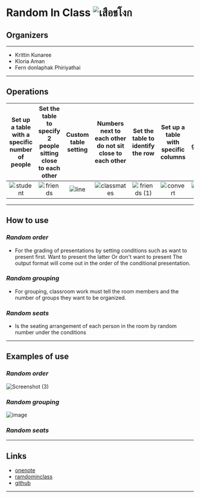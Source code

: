 # Random In Class ![เสือชโงก](https://user-images.githubusercontent.com/71317453/93861076-2619e700-fcea-11ea-9143-d106b355558f.gif)  


## Organizers
-------------------------------------------------------------------------------
* Krittin Kunaree
* Kloria Aman
* Fern donlaphak Phiriyathai
--------------------------------------------------------------------------------

## Operations

Set up a table with a specific number of people                                                                                                     | Set the table to specify 2 people sitting close to each other                                                                                                      | Custom table setting                                                                                                      | Numbers next to each other do not sit close to each other                                                                                                      | Set the table to identify the row                                                                                                                 | Set up a table with specific columns                                                                                                                 | random grouping                                                                                                                 | Define a member                                                                                                                 
:-------------------------------------------------------------------------------------------------------------: | :-------------------------------------------------------------------------------------------------------: | :--------------------------------------------------------------------------------------------------------: | :-------------------------------------------------------------------------------------------------------: | :-------------------------------------------------------------------------------------------------------------: | :-------------------------------------------------------------------------------------------------------: | :--------------------------------------------------------------------------------------------------------: |  :---------------:
![student](https://user-images.githubusercontent.com/71317453/93663059-22d6ef00-fa8f-11ea-968e-fd97caf4acd5.png) | ![friends](https://user-images.githubusercontent.com/71317453/93663085-59146e80-fa8f-11ea-816b-19c2093eb99d.png) | ![line](https://user-images.githubusercontent.com/71317453/93663124-97aa2900-fa8f-11ea-833e-3fb168f78cc1.png) | ![classmates](https://user-images.githubusercontent.com/71317453/93663165-e35cd280-fa8f-11ea-88d7-c248a53d8652.png) | ![friends (1)](https://user-images.githubusercontent.com/71317453/93663179-fb345680-fa8f-11ea-8da1-c81e4c2e2518.png) | ![convert](https://user-images.githubusercontent.com/71317453/93663214-42bae280-fa90-11ea-85fd-4a9579402558.png) | ![dancing](https://user-images.githubusercontent.com/71317453/93663215-43537900-fa90-11ea-9a5b-f3c7a2b898a9.png) | ![traveler](https://user-images.githubusercontent.com/71317453/93663218-464e6980-fa90-11ea-8a0f-ce28b68856f1.png) 
--------------------------------------------------------------------------------

## How to use
### _Random order_
* For the grading of presentations by setting conditions such as want to present first. Want to present the latter Or don't want to present The output format will come out in the order of the conditional presentation.
### _Random grouping_
* For grouping, classroom work must tell the room members and the number of groups they want to be organized.
### _Random seats_
* Is the seating arrangement of each person in the room by random number under the conditions
--------------------------------------------------------------------------------

## Examples of use
### *Random order*
![Screenshot (3)](https://user-images.githubusercontent.com/71317449/94093655-ed901f80-fe47-11ea-93dc-90ef399719b9.png)
### *Random grouping*
![image](https://user-images.githubusercontent.com/71317449/94757855-b11f6f00-03c5-11eb-88e9-124d3484f293.png)
### *Random seats*
--------------------------------------------------------------------------------

## Links
*   [onenote]( https://pccstacth-my.sharepoint.com/:o:/g/personal/krittin3821_pccst_ac_th/EuMgTJphT2pMujJgp0I5hbQBByni-M7Wl2bais-vMCXDsg?e=LsZ3kK)
*   [ramdominclass]( https://tuliptgr.github.io/randominclass/)
*   [github]( https://github.com/tuliptgr/randominclass)
--------------------------------------------------------------------------------


